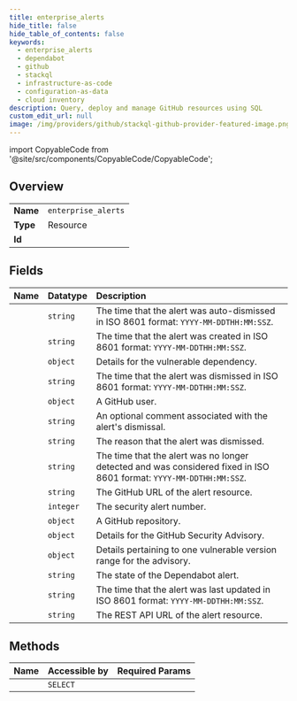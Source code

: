 ```yaml
---
title: enterprise_alerts
hide_title: false
hide_table_of_contents: false
keywords:
  - enterprise_alerts
  - dependabot
  - github    
  - stackql
  - infrastructure-as-code
  - configuration-as-data
  - cloud inventory
description: Query, deploy and manage GitHub resources using SQL
custom_edit_url: null
image: /img/providers/github/stackql-github-provider-featured-image.png
---
```


import CopyableCode from '@site/src/components/CopyableCode/CopyableCode';




## Overview
<table><tbody>
<tr><td><b>Name</b></td><td><code>enterprise_alerts</code></td></tr>
<tr><td><b>Type</b></td><td>Resource</td></tr>
<tr><td><b>Id</b></td><td><CopyableCode code="github.dependabot.enterprise_alerts" /></td></tr>
</tbody></table>

## Fields
| Name | Datatype | Description |
|:-----|:---------|:------------|
| <CopyableCode code="auto_dismissed_at" /> | `string` | The time that the alert was auto-dismissed in ISO 8601 format: `YYYY-MM-DDTHH:MM:SSZ`. |
| <CopyableCode code="created_at" /> | `string` | The time that the alert was created in ISO 8601 format: `YYYY-MM-DDTHH:MM:SSZ`. |
| <CopyableCode code="dependency" /> | `object` | Details for the vulnerable dependency. |
| <CopyableCode code="dismissed_at" /> | `string` | The time that the alert was dismissed in ISO 8601 format: `YYYY-MM-DDTHH:MM:SSZ`. |
| <CopyableCode code="dismissed_by" /> | `object` | A GitHub user. |
| <CopyableCode code="dismissed_comment" /> | `string` | An optional comment associated with the alert's dismissal. |
| <CopyableCode code="dismissed_reason" /> | `string` | The reason that the alert was dismissed. |
| <CopyableCode code="fixed_at" /> | `string` | The time that the alert was no longer detected and was considered fixed in ISO 8601 format: `YYYY-MM-DDTHH:MM:SSZ`. |
| <CopyableCode code="html_url" /> | `string` | The GitHub URL of the alert resource. |
| <CopyableCode code="number" /> | `integer` | The security alert number. |
| <CopyableCode code="repository" /> | `object` | A GitHub repository. |
| <CopyableCode code="security_advisory" /> | `object` | Details for the GitHub Security Advisory. |
| <CopyableCode code="security_vulnerability" /> | `object` | Details pertaining to one vulnerable version range for the advisory. |
| <CopyableCode code="state" /> | `string` | The state of the Dependabot alert. |
| <CopyableCode code="updated_at" /> | `string` | The time that the alert was last updated in ISO 8601 format: `YYYY-MM-DDTHH:MM:SSZ`. |
| <CopyableCode code="url" /> | `string` | The REST API URL of the alert resource. |
## Methods
| Name | Accessible by | Required Params |
|:-----|:--------------|:----------------|
| <CopyableCode code="list_alerts_for_enterprise" /> | `SELECT` | <CopyableCode code="enterprise" /> |
